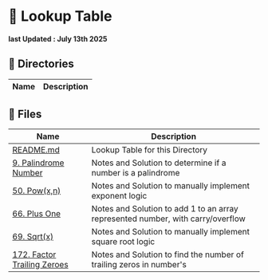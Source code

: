 # 📘 Lookup Table
#### last Updated : July 13th 2025

## 📁 Directories
| Name                | Description                                 |
|---------------------|---------------------------------------------|


## 📄 Files
| Name                       | Description                                     |
|----------------------------|-------------------------------------------------|
| [README.md](./README.md)   | Lookup Table for this Directory                 |
| [9. Palindrome Number](./9_palindromenumber.md)   | Notes and Solution to determine if a number is a palindrome             |
| [50. Pow(x,n)](./50_powxn.md)   | Notes and Solution to manually implement exponent logic |
| [66. Plus One](./66_PlusOne.md)   | Notes and Solution to add 1 to an array represented number, with carry/overflow              |
| [69. Sqrt(x)](./69_sqrtx.md)   | Notes and Solution to manually implement square root logic               |
| [172. Factor Trailing Zeroes](./9_palindromenumber.md)   | Notes and Solution to find the number of trailing zeros in number's 